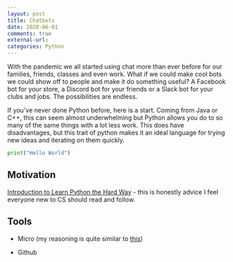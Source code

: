 ```yaml
---
layout: post
title: Chatbots
date: 2020-06-01
comments: true
external-url:
categories: Python
---
```


With the pandemic we all started using chat more than ever before for our families, friends, classes and even work. What if we could make cool bots we could show off to people and make it do something useful? A Facebook bot for your store, a Discord bot for your friends or a Slack bot for your clubs and jobs. The possibilities are endless.

If you've never done Python before, here is a start. Coming from Java or C++, this can seem almost underwhelming but Python allows you do to so many of the same things with a lot less work. This does have disadvantages, but this trait of python makes it an ideal language for trying new ideas and iterating on them quickly.

```python
print("Hello World")
```

## Motivation

[Introduction to Learn Python the Hard Way](https://learnpythonthehardway.org/python3/intro.html) - this is honestly advice I feel everyone new to CS should read and follow.

## Tools

* Micro (my reasoning is quite similar to [this](https://drawabox.com/article/ink))

* Github
